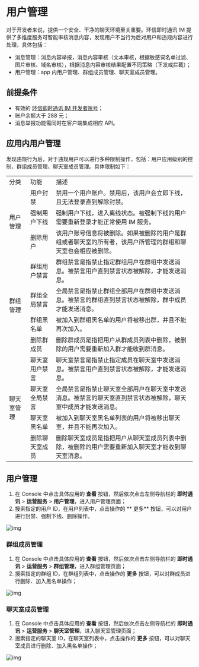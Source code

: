 # 用户管理

对于开发者来说，提供一个安全、干净的聊天环境至关重要。环信即时通讯 IM 提供了多维度服务可智能审核消息内容，发现用户不当行为后对用户和违规内容进行处理，具体包括：

- 消息管理：消息内容举报，消息内容审核（文本审核，根据敏感词名单过滤、图片审核、域名审核），根据消息内容审核结果配置不同策略（下发或拦截）；
- 用户管理：app 内用户管理、群组成员管理、聊天室成员管理。

## 前提条件

- 有效的 [环信即时通讯 IM 开发者账号](https://console.easemob.com/index)；
- 账户余额大于 288 元；
- 消息举报功能需同时在客户端集成相应 API。

## 应用内用户管理

发现违规行为后，对于违规用户可以进行多种限制操作，包括：用户应用级别的控制、群组成员管理、聊天室成员管理。具体限制如下：

<table>
   <tr>
      <td>分类</td>
      <td>功能</td>
      <td>描述</td>
   </tr>
   <tr>
      <td rowspan="3">用户管理</td>
      <td>用户封禁</td>
      <td>禁用一个用户账户。禁用后，该用户会立即下线，且无法登录直到解除封禁。</td>
      <tr>
         <td>强制用户下线</td>
         <td>强制用户下线，进入离线状态。被强制下线的用户需要重新登录才能正常使用 IM 服务。</td>
      </tr>
      <tr>
         <td>删除用户</td>
         <td>该用户账号信息将被删除。如果被删除的用户是群组或者聊天室的所有者，该用户所管理的群组和聊天室也会相应被删除。</td>
      </tr>
    </tr>
    <tr>
      <td rowspan="4">群组管理</td>
      <td>群组用户禁言</td>
      <td>群组禁言是指禁止指定群组用户在群组中发送消息。被禁言用户直到禁言状态被解除，才能发送消息。</td>
      <tr>
         <td>群组全局禁言</td>
         <td>全局禁言是指禁止群组全部用户在群组中发送消息。被禁言的群组直到禁言状态被解除，群中成员才能发送消息。</td>
      </tr>
      <tr>
         <td>群组黑名单</td>
         <td>被加入到群组黑名单的用户将被移出群，并且不能再次加入。</td>
      </tr>
      <tr>
         <td>删除群成员</td>
         <td>删除群成员是指把用户从群成员列表中删除，被删除的用户需要重新加入群才能收到群消息。</td>
      </tr>
   </tr>
    <tr>
      <td rowspan="4">聊天室管理</td>
      <td>聊天室用户禁言</td>
      <td>聊天室禁言是指禁止指定成员在聊天室中发送消息。被禁言用户直到禁言状态被解除，才能发送消息。</td>
      <tr>
         <td>聊天室全局禁言</td>
         <td>全局禁言是指禁止聊天室全部用户在聊天室中发送消息。被禁言的聊天室直到禁言状态被解除，聊天室中成员才能发送消息。</td>
         </tr>
      <tr>
      <td>聊天室黑名单</td>
      <td>被加入到聊天室黑名单列表的用户将被移出聊天室，并且不能再次加入。</td>
      </tr>
      <tr>
         <td>删除聊天室成员</td>
         <td>删除聊天室成员是指把用户从聊天室成员列表中删除，被删除的用户需要重新加入聊天室才能收到聊天室消息。</td>
         </tr>
    </tr>
</table>

## 用户管理

1. 在 Console 中点击具体应用的 **查看** 按钮，然后依次点击左侧导航栏的 **即时通讯** > **运营服务** > **用户管理**，进入用户管理页面；
2. 搜索指定的用户 ID，在用户列表中，点击操作的 **
更多** 按钮，可以对用户进行封禁、强制下线、删除操作。

![img](@static/images/moderation/moderation_usermgmt_01.png)

### 群组成员管理

1. 在 Console 中点击具体应用的 **查看** 按钮，然后依次点击左侧导航栏的 **即时通讯** > **运营服务** > **群组管理**，进入群组管理页面；
2. 搜索指定的群组 ID，在群组列表中，点击操作的 **更多** 按钮，可以对群成员进行删除、加入黑名单操作；

![img](@static/images/moderation/moderation_usermgmt_02.png)

### 聊天室成员管理

1. 在 Console 中点击具体应用的 **查看** 按钮，然后依次点击左侧导航栏的 **即时通讯** > **运营服务** > **聊天室管理**，进入聊天室管理页面；
2. 搜索指定的聊天室 ID，在聊天室列表中，点击操作的 **更多** 按钮，可以对聊天室成员进行删除、加入黑名单操作；

![img](@static/images/moderation/moderation_usermgmt_03.png)